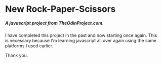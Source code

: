 # New Rock-Paper-Scissors

##### A javascript project from TheOdinProject.com.

I have completed this project in the past and now starting once again.
This is necessary because I'm learning javascript all over again using the same platforms I used earlier.

Thank you.
